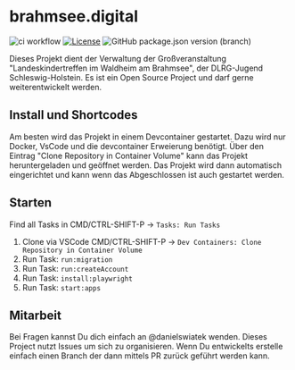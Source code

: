 # brahmsee.digital

![ci workflow](https://github.com/codeanker/brahmsee.digital/actions/workflows/ci.yml/badge.svg)
[![License](https://img.shields.io/badge/License-Apache_2.0-blue.svg)](https://opensource.org/licenses/Apache-2.0)
![GitHub package.json version (branch)](https://img.shields.io/github/package-json/v/codeanker/brahmsee.digital/development)

Dieses Projekt dient der Verwaltung der Großveranstaltung "Landeskindertreffen im Waldheim am Brahmsee", der DLRG-Jugend Schleswig-Holstein. Es ist ein Open Source Project und darf gerne weiterentwickelt werden.

## Install und Shortcodes

Am besten wird das Projekt in einem Devcontainer gestartet. Dazu wird nur Docker, VsCode und die devcontainer Erweierung benötigt.
Über den Eintrag "Clone Repository in Container Volume" kann das Projekt heruntergeladen und geöffnet werden.
Das Projekt wird dann automatisch eingerichtet und kann wenn das Abgeschlossen ist auch gestartet werden.


## Starten

Find all Tasks in CMD/CTRL-SHIFT-P -> `Tasks: Run Tasks`

1. Clone via VSCode CMD/CTRL-SHIFT-P -> `Dev Containers: Clone Repository in Container Volume`
2. Run Task: `run:migration`
3. Run Task: `run:createAccount`
4. Run Task: `install:playwright`
5. Run Task: `start:apps`

## Mitarbeit

Bei Fragen kannst Du dich einfach an @danielswiatek wenden. Dieses Project nutzt Issues um sich zu organisieren. Wenn Du entwickelts erstelle einfach einen Branch der dann mittels PR zurück geführt werden kann.
